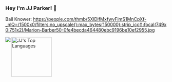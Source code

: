 ### Hey I'm JJ Parker! 👋

Ball Knower:
https://people.com/thmb/5XlDifMxfwvFimS1MnCpXf-_nlQ=/1500x0/filters:no_upscale():max_bytes(150000):strip_icc():focal(749x0:751x2)/Marion-Barber50-0fe4becda464480ebc9196be10ef2955.jpg 

<img align="left" src="https://github-readme-stats.vercel.app/api?username=jjparker34&show_icons=true&layout=compact&theme=cobalt&count_private=true&hide_rank=true"/>
<img align ='left' alt="JJ's Top Languages" src="https://github-readme-stats.vercel.app/api/top-langs/?username=jjparker34&langs_count=8&count_private=true&layout=compact&theme=dark&hide_border=true&hide=Jupyter%20notebook,less&bg_color=151515&title_color=f2f2f2&icon_color=79fe96" style="height: 125px;">
</div>

